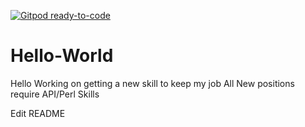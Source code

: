 [![Gitpod ready-to-code](https://img.shields.io/badge/Gitpod-ready--to--code-blue?logo=gitpod)](https://gitpod.io/#https://github.com/Hugsantoyo/Hello-World)

# Hello-World
Hello  Working on getting a new skill to keep my job 
All New positions require API/Perl Skills


Edit README
